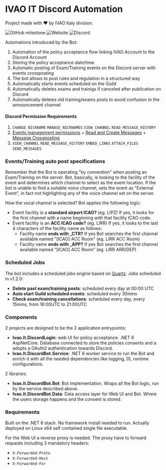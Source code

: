 # IVAO IT Discord Automation
Project made with ❤️ by IVAO Italy division.


![GitHub milestone](https://img.shields.io/github/milestones/progress-percent/ivao-italy/discord/1) ![Website](https://img.shields.io/website?down_color=red&down_message=down&up_color=brightgreen&up_message=up&url=https%3A%2F%2Fdiscord.ivao.it) ![Discord](https://img.shields.io/discord/426318927220441089)


Automations introduced by the Bot:
1.  Automation of the policy acceptance flow linking IVAO Account to the Discord Account
2. Storing the policy acceptance date/time
3. Automatic posting of Exam/Training events on the Discord server with events crossposting
4. The bot allows to post rules and regulation in a structured way
5. Automatically starts events scheduled on the Guild
6. Automatically deletes exams and trainigs if canceled after publication on Discord
7. Automatically deletes old training/exams posts to avoid confusion in the announcement channel

#### Discord Permission Requirements
1. `CHANGE_NICKNAME` `MANAGE_NICKNAMES` `VIEW_CHANNEL` `READ_MESSAGE_HISTORY`
3. [Events management permissions](https://discord.com/developers/docs/resources/guild-scheduled-event#permissions-to-create-an-event-with-entitytype-stageinstance) + [Read and Create Messages](https://discord.com/developers/docs/resources/guild-scheduled-event#permissions-to-create-an-event-with-entitytype-stageinstance) + [Message Crossposting](https://discord.com/developers/docs/resources/channel#crosspost-message)
4. `VIEW_CHANNEL` `READ_MESSAGE_HISTORY` `EMBED_LINKS` `ATTACH_FILES` `SEND_MESSAGES`

### Events/Training auto post specifications
Remember that the Bot is operating "by convention" when posting an Exam/Training on the server.
Bot, basically, is looking to the facility of the event and determines which channel to select as the event location.
If the bot is unable to find a suitable voice channel, sets the event as "External Event", in fact not highlighting any of the voice channel set on the server.

How the vocal channel is selected? Bot applies the following logic:
* Event facility is a **standard airport ICAO?** (eg. LIPZ) If yes, it looks for the first channel with a name beginning with that facility ICAO code.
* Event facility is an **ACC ICAO code?** (eg. LIRR) If yes, it looks to the last 4 characters of the facility name as follows:
    * Facility name **ends with _CTR?** If yes Bot searches the first channel available named "[ICAO] ACC Room" (eg. LIRR ACC Room)
    * Facility name **ends with _APP?** If yes Bot searches the first channel available named "[ICAO] ACC Room" (eg. LIRR ARR/DEP)
    
### Scheduled Jobs
The bot includes a scheduled jobs engine based on [Quartz](https://www.quartz-scheduler.net/).
Jobs scheduled in v1.2.0:
* **Delete past exam/training posts**: scheduled every day at 00:00 UTC
* **Auto start Guild scheduled events**: scheduled every 30mins
* **Check exam/training cancellations**: scheduled every day, every 15mins, from 16:00UTC to 21:00UTC

### Components
2 projects are designed to be the 2 application entrypoints:
* **Ivao.It.DiscordLogin**: web UI for policy acceptance. .NET 6 AspNetCore. Database connected to store the policies consents and a adopts a OAuth2 authentication towards Discord.
* **Ivao.It.DiscordBot.Service**: .NET 6 worker service to run the Bot and enrich it with all the needed dependencies like logging, DI, runtime configurations.

2 libraries:
* **Ivao.It.DiscordBot.Bot**: Bot implementation. Wraps all the Bot logic, run by the service described above.
* **Ivao.It.DiscordBot.Data**: Data access layer for Web UI and Bot. Where the users storage happens and the consent is stored.

### Requirements
Built on the .NET 6 stack. No framework install needed to run.
Actually deployed on Linux x64 self contained single file executable.

For the Web UI a reverse proxy is needed. The proxy have to forward requests including 3 mandatory headers:
* `X-Forwarded-Proto`
* `X-Forwarded-Host`
* `X-Forwarded-For`

